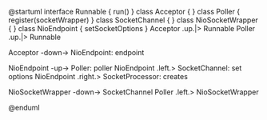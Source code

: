 @startuml
interface Runnable {
run()
}
class Acceptor {
}
class Poller {
register(socketWrapper)
}
class SocketChannel {
}
class NioSocketWrapper {
}
class NioEndpoint {
setSocketOptions
}
Acceptor .up.|> Runnable
Poller .up.|> Runnable

Acceptor -down-> NioEndpoint: endpoint

NioEndpoint -up-> Poller: poller
NioEndpoint .left.> SocketChannel: set options
NioEndpoint .right.> SocketProcessor: creates

NioSocketWrapper -down-> SocketChannel
Poller .left.> NioSocketWrapper

@enduml